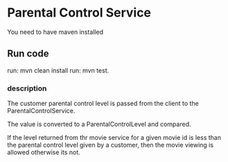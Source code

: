 # Parental Control Service

You need to have maven installed

## Run code
run: mvn clean install
run: mvn test.

### description
The customer parental control level is passed from the client to the ParentalControlService.

The value is converted to a ParentalControlLevel and compared.

If the level returned from thr movie service for a given movie id is less than the parental control
level given by a customer, then the movie viewing is allowed otherwise its not.



